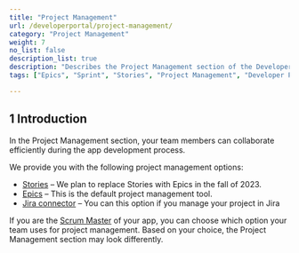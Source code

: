 ```yaml
---
title: "Project Management"
url: /developerportal/project-management/
category: "Project Management"
weight: 7
no_list: false
description_list: true
description: "Describes the Project Management section of the Developer Portal."
tags: ["Epics", "Sprint", "Stories", "Project Management", "Developer Portal"]

---
```


## 1 Introduction

In the Project Management section, your team members can collaborate efficiently during the app development process. 

We provide you with the following project management options:

* [Stories](/developerportal/collaboration/stories) – We plan to replace Stories with Epics in the fall of 2023. 
* [Epics](/developer-portal/collaborate/epics/) – This is the default project management tool.
* [Jira connector](/developerportal/collaborate/connect-jira/) – You can this option if you manage your project in Jira

If you are the [Scrum Master](/developerportal/collaborate/app-roles/) of your app, you can choose which option your team uses for project management. Based on your choice, the Project Management section may look differently.
